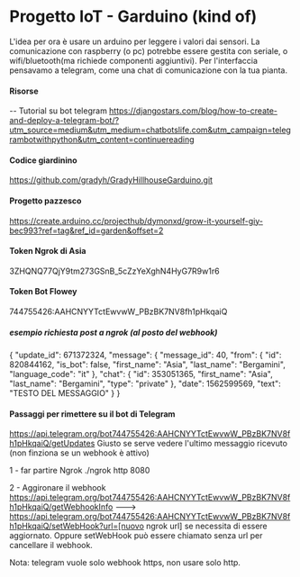 # Progetto IoT - Garduino (kind of)

L'idea per ora è usare un arduino per leggere i valori dai sensori. La comunicazione con raspberry (o pc) potrebbe essere gestita con seriale, o wifi/bluetooth(ma richiede componenti aggiuntivi).
Per l'interfaccia pensavamo a telegram, come una chat di comunicazione con la tua pianta.

#### Risorse

-- Tutorial su bot telegram
https://djangostars.com/blog/how-to-create-and-deploy-a-telegram-bot/?utm_source=medium&utm_medium=chatbotslife.com&utm_campaign=telegrambotwithpython&utm_content=continuereading


#### Codice giardinino

https://github.com/gradyh/GradyHillhouseGarduino.git

#### Progetto pazzesco
https://create.arduino.cc/projecthub/dymonxd/grow-it-yourself-giy-bec993?ref=tag&ref_id=garden&offset=2

#### Token Ngrok di Asia
3ZHQNQ77QjY9tm273GSnB_5cZzYeXghN4HyG7R9w1r6

#### Token Bot Flowey
744755426:AAHCNYYTctEwvwW_PBzBK7NV8fh1pHkqaiQ


##### esempio richiesta post a ngrok (al posto del webhook)
{
  "update_id": 671372324,
  "message": {
    "message_id": 40,
    "from": {
      "id": 820844162,
      "is_bot": false,
      "first_name": "Asia",
      "last_name": "Bergamini",
      "language_code": "it"
    },
    "chat": {
      "id": 353051365,
      "first_name": "Asia",
      "last_name": "Bergamini",
      "type": "private"
    },
    "date": 1562599569,
    "text": "TESTO DEL MESSAGGIO"
  }
}


#### Passaggi per rimettere su il bot di Telegram

https://api.telegram.org/bot744755426:AAHCNYYTctEwvwW_PBzBK7NV8fh1pHkqaiQ/getUpdates
Giusto se serve vedere l'ultimo messaggio ricevuto (non finziona se un webhook è attivo)

1 - far partire Ngrok
./ngrok http 8080

2 - Aggironare il webhook
https://api.telegram.org/bot744755426:AAHCNYYTctEwvwW_PBzBK7NV8fh1pHkqaiQ/getWebhookInfo
---> https://api.telegram.org/bot744755426:AAHCNYYTctEwvwW_PBzBK7NV8fh1pHkqaiQ/setWebHook?url=[nuovo ngrok url]  se necessita di essere aggiornato. Oppure setWebHook può essere chiamato senza url per cancellare il webhook.

Nota: telegram vuole solo webhook https, non usare solo http.

